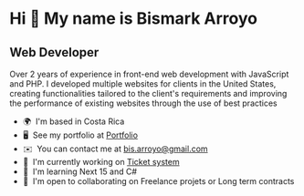 Hi 👋 My name is Bismark Arroyo
===============================

Web Developer
-------------

Over 2 years of experience in front-end web development with JavaScript and PHP. I developed multiple websites for clients in the United States, creating functionalities tailored to the client's requirements and improving the performance of existing websites through the use of best practices

* 🌍  I'm based in Costa Rica
* 🖥️  See my portfolio at [Portfolio](http://bismark.dev)
* ✉️  You can contact me at [bis.arroyo@gmail.com](mailto:bis.arroyo@gmail.com)
* 🚀  I'm currently working on [Ticket system](http://ticket.bismark.dev)
* 🧠  I'm learning Next 15 and C#
* 🤝  I'm open to collaborating on Freelance projets or Long term contracts
